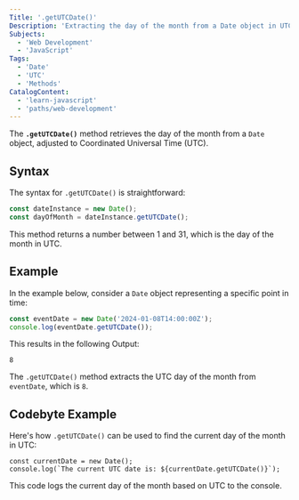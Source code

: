 ```yaml
---
Title: '.getUTCDate()'
Description: 'Extracting the day of the month from a Date object in UTC format.'
Subjects:
  - 'Web Development'
  - 'JavaScript'
Tags:
  - 'Date'
  - 'UTC'
  - 'Methods'
CatalogContent:
  - 'learn-javascript'
  - 'paths/web-development'
---
```


The **`.getUTCDate()`** method retrieves the day of the month from a `Date` object, adjusted to Coordinated Universal Time (UTC).

## Syntax

The syntax for `.getUTCDate()` is straightforward:

```javascript
const dateInstance = new Date();
const dayOfMonth = dateInstance.getUTCDate();
```

This method returns a number between 1 and 31, which is the day of the month in UTC.

## Example

In the example below, consider a `Date` object representing a specific point in time:

```javascript
const eventDate = new Date('2024-01-08T14:00:00Z');
console.log(eventDate.getUTCDate()); 
```
This results in the following Output:

```
8
```

The `.getUTCDate()` method extracts the UTC day of the month from `eventDate`, which is `8`.

## Codebyte Example

Here's how `.getUTCDate()` can be used to find the current day of the month in UTC:

```codebyte/javascript
const currentDate = new Date();
console.log(`The current UTC date is: ${currentDate.getUTCDate()}`);
```

This code logs the current day of the month based on UTC to the console.